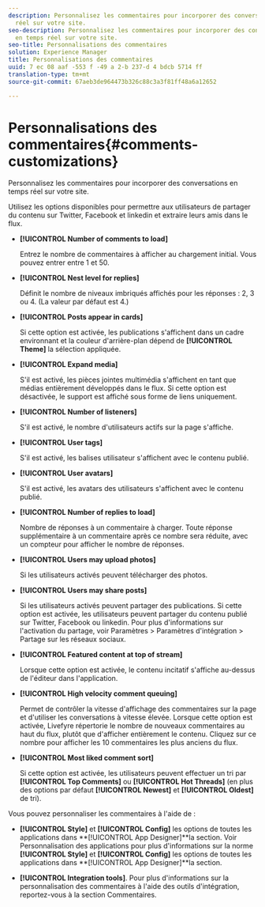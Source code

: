 ```yaml
---
description: Personnalisez les commentaires pour incorporer des conversations en temps
  réel sur votre site.
seo-description: Personnalisez les commentaires pour incorporer des conversations
  en temps réel sur votre site.
seo-title: Personnalisations des commentaires
solution: Experience Manager
title: Personnalisations des commentaires
uuid: 7 ec 08 aaf -553 f -49 a 2-b 237-d 4 bdcb 5714 ff
translation-type: tm+mt
source-git-commit: 67aeb3de964473b326c88c3a3f81ff48a6a12652

---
```



# Personnalisations des commentaires{#comments-customizations}

Personnalisez les commentaires pour incorporer des conversations en temps réel sur votre site.



Utilisez les options disponibles pour permettre aux utilisateurs de partager du contenu sur Twitter, Facebook et linkedin et extraire leurs amis dans le flux.

* **[!UICONTROL Number of comments to load]**

   Entrez le nombre de commentaires à afficher au chargement initial. Vous pouvez entrer entre 1 et 50.

* **[!UICONTROL Nest level for replies]**

   Définit le nombre de niveaux imbriqués affichés pour les réponses : 2, 3 ou 4. (La valeur par défaut est 4.)

* **[!UICONTROL Posts appear in cards]**

   Si cette option est activée, les publications s'affichent dans un cadre environnant et la couleur d'arrière-plan dépend de **[!UICONTROL Theme]** la sélection appliquée.

* **[!UICONTROL Expand media]**

   S'il est activé, les pièces jointes multimédia s'affichent en tant que médias entièrement développés dans le flux. Si cette option est désactivée, le support est affiché sous forme de liens uniquement.

* **[!UICONTROL Number of listeners]**

   S'il est activé, le nombre d'utilisateurs actifs sur la page s'affiche.

* **[!UICONTROL User tags]**

   S'il est activé, les balises utilisateur s'affichent avec le contenu publié.

* **[!UICONTROL User avatars]**

   S'il est activé, les avatars des utilisateurs s'affichent avec le contenu publié.

* **[!UICONTROL Number of replies to load]**

   Nombre de réponses à un commentaire à charger. Toute réponse supplémentaire à un commentaire après ce nombre sera réduite, avec un compteur pour afficher le nombre de réponses.

* **[!UICONTROL Users may upload photos]**

   Si les utilisateurs activés peuvent télécharger des photos.

* **[!UICONTROL Users may share posts]**

   Si les utilisateurs activés peuvent partager des publications. Si cette option est activée, les utilisateurs peuvent partager du contenu publié sur Twitter, Facebook ou linkedin. Pour plus d'informations sur l'activation du partage, voir Paramètres > Paramètres d'intégration > Partage sur les réseaux sociaux.

* **[!UICONTROL Featured content at top of stream]**

   Lorsque cette option est activée, le contenu incitatif s'affiche au-dessus de l'éditeur dans l'application.

* **[!UICONTROL High velocity comment queuing]**

   Permet de contrôler la vitesse d'affichage des commentaires sur la page et d'utiliser les conversations à vitesse élevée. Lorsque cette option est activée, Livefyre répertorie le nombre de nouveaux commentaires au haut du flux, plutôt que d'afficher entièrement le contenu. Cliquez sur ce nombre pour afficher les 10 commentaires les plus anciens du flux.

* **[!UICONTROL Most liked comment sort]**

   Si cette option est activée, les utilisateurs peuvent effectuer un tri par **[!UICONTROL Top Comments]** ou **[!UICONTROL Hot Threads]** (en plus des options par défaut **[!UICONTROL Newest]** et **[!UICONTROL Oldest]** de tri).

Vous pouvez personnaliser les commentaires à l'aide de :

* **[!UICONTROL Style]** et **[!UICONTROL Config]** les options de toutes les applications dans **[!UICONTROL App Designer]**la section. Voir Personnalisation des applications pour plus d'informations sur la norme **[!UICONTROL Style]** et **[!UICONTROL Config]** les options de toutes les applications dans **[!UICONTROL App Designer]**la section.

* **[!UICONTROL Integration tools]**. Pour plus d'informations sur la personnalisation des commentaires à l'aide des outils d'intégration, reportez-vous à la section Commentaires.

